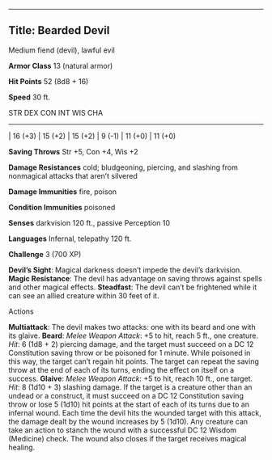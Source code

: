 -------------------------
Title: Bearded Devil
-------------------------


Medium fiend (devil), lawful evil

**Armor Class** 13 (natural armor)

**Hit Points** 52 (8d8 + 16)

**Speed** 30 ft.

  STR       DEX       CON       INT      WIS       CHA
  --------- --------- --------- -------- --------- ---------
  | 16 (+3)   | 15 (+2)   | 15 (+2)   | 9 (-1)   | 11 (+0)   | 11 (+0)

**Saving Throws** Str +5, Con +4, Wis +2

**Damage Resistances** cold; bludgeoning, piercing, and slashing from
nonmagical attacks that aren’t silvered

**Damage Immunities** fire, poison

**Condition Immunities** poisoned

**Senses** darkvision 120 ft., passive Perception 10

**Languages** Infernal, telepathy 120 ft.

**Challenge** 3 (700 XP)


**Devil’s Sight**: Magical darkness doesn’t impede the
    devil’s darkvision.
**Magic Resistance**: The devil has advantage on saving throws
    against spells and other magical effects.
**Steadfast**: The devil can’t be frightened while it can see an
    allied creature within 30 feet of it.


Actions

**Multiattack**: The devil makes two attacks: one with its beard and
    one with its glaive.
**Beard**: *Melee Weapon Attack*: +5 to hit, reach 5 ft.,
    one creature. *Hit*: 6 (1d8 + 2) piercing damage, and the target
    must succeed on a DC 12 Constitution saving throw or be poisoned for
    1 minute. While poisoned in this way, the target can’t regain
    hit points. The target can repeat the saving throw at the end of
    each of its turns, ending the effect on itself on a success.
**Glaive**: *Melee Weapon Attack*: +5 to hit, reach 10 ft.,
    one target. *Hit*: 8 (1d10 + 3) slashing damage. If the target is a
    creature other than an undead or a construct, it must succeed on a
    DC 12 Constitution saving throw or lose 5 (1d10) hit points at the
    start of each of its turns due to an infernal wound. Each time the
    devil hits the wounded target with this attack, the damage dealt by
    the wound increases by 5 (1d10). Any creature can take an action to
    stanch the wound with a successful DC 12 Wisdom (Medicine) check.
    The wound also closes if the target receives magical healing.

